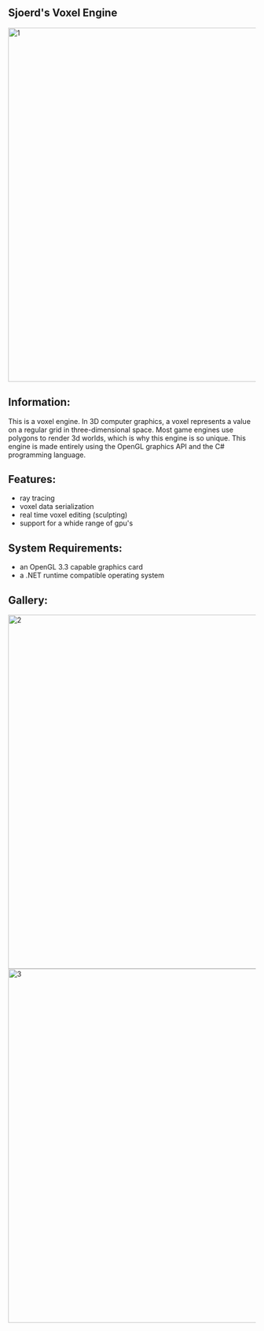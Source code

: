 ## Sjoerd's Voxel Engine
<img width="720" alt="1" src="https://github.com/sjoerdev/voxel-engine/assets/59654421/19ef087d-4b09-4c9f-8484-337c434c95e5">

## Information:
This is a voxel engine. In 3D computer graphics, a voxel represents a value on a regular grid in three-dimensional space. Most game engines use polygons to render 3d worlds, which is why this engine is so unique. This engine is made entirely using the OpenGL graphics API and the C# programming language.

## Features:
- ray tracing
- voxel data serialization
- real time voxel editing (sculpting)
- support for a whide range of gpu's

## System Requirements:
- an OpenGL 3.3 capable graphics card
- a .NET runtime compatible operating system

## Gallery:
<img width="720" alt="2" src="https://github.com/sjoerdev/voxel-engine/assets/59654421/13696915-6334-4d17-a42c-de377a9801c8">
<img width="720" alt="3" src="https://github.com/sjoerdev/voxel-engine/assets/59654421/b81cca90-8e9b-4411-8906-a7aacf65d9bf">
